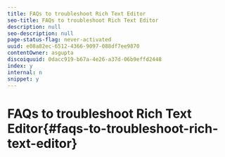 ```yaml
---
title: FAQs to troubleshoot Rich Text Editor
seo-title: FAQs to troubleshoot Rich Text Editor
description: null
seo-description: null
page-status-flag: never-activated
uuid: e08a82ec-6512-4366-9097-088df7ee9870
contentOwner: asgupta
discoiquuid: 0dacc919-b67a-4e26-a37d-06b9effd2448
index: y
internal: n
snippet: y
---
```


# FAQs to troubleshoot Rich Text Editor{#faqs-to-troubleshoot-rich-text-editor}

